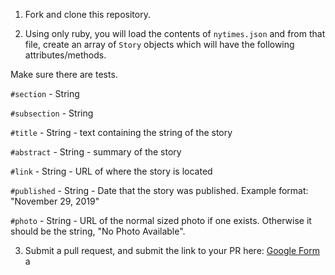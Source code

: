1. Fork and clone this repository.

2. Using only ruby, you will load the contents of `nytimes.json` and from that
file, create an array of `Story` objects which will have the following attributes/methods.

Make sure there are tests.

`#section` - String

`#subsection` - String

`#title` - String - text containing the string of the story

`#abstract` - String - summary of the story

`#link` - String - URL of where the story is located

`#published` - String - Date that the story was published. Example format: "November 29, 2019"

`#photo` - String - URL of the normal sized photo if one exists. Otherwise it should be the string, "No Photo Available".


3. Submit a pull request, and submit the link to your PR here: [Google Form](https://goo.gl/forms/BDM5xPNtOBkbJHN32)
a
